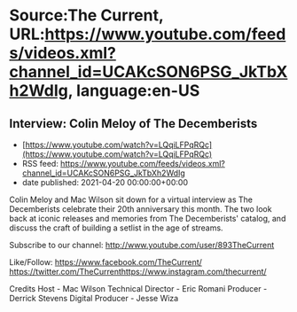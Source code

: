 # Source:The Current, URL:https://www.youtube.com/feeds/videos.xml?channel_id=UCAKcSON6PSG_JkTbXh2WdIg, language:en-US

## Interview: Colin Meloy of The Decemberists
 - [https://www.youtube.com/watch?v=LQqiLFPqRQc](https://www.youtube.com/watch?v=LQqiLFPqRQc)
 - RSS feed: https://www.youtube.com/feeds/videos.xml?channel_id=UCAKcSON6PSG_JkTbXh2WdIg
 - date published: 2021-04-20 00:00:00+00:00

Colin Meloy and Mac Wilson sit down for a virtual interview as The Decemberists celebrate their 20th anniversary this month. The two look back at iconic releases and memories from The Decemberists' catalog, and  discuss the craft of building a setlist in the age of streams.

Subscribe to our channel:
http://www.youtube.com/user/893TheCurrent

Like/Follow:
https://www.facebook.com/TheCurrent/​​​
https://twitter.com/TheCurrent​​​
https://www.instagram.com/thecurrent/

Credits
Host - Mac Wilson
Technical Director - Eric Romani
Producer - Derrick Stevens
Digital Producer - Jesse Wiza

